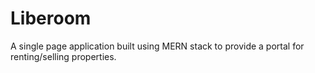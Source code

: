 # Liberoom
 A single page application built using MERN stack to provide a portal for renting/selling properties.
